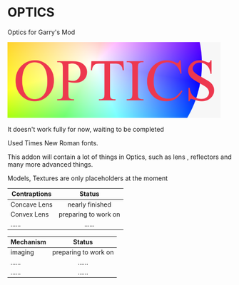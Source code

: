 # OPTICS

Optics for Garry's Mod

![picture01](/template-logo.png "simple logo")

It doesn't work fully for now, waiting to be completed

Used Times New Roman fonts.

This addon will contain a lot of things in Optics, such as lens , reflectors and many more advanced things.

Models, Textures are only placeholders at the moment

Contraptions|Status
------------|:-------------------:
Concave Lens|nearly finished
Convex Lens |preparing to work on
......      |......

Mechanism|Status
------------|:-------------------:
imaging     |preparing to work on
......      |......
......      |......
